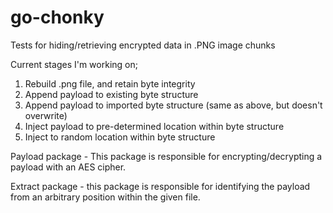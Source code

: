 # go-chonky

Tests for hiding/retrieving encrypted data in .PNG image chunks

Current stages I'm working on;

1. Rebuild .png file, and retain byte integrity
2. Append payload to existing byte structure
3. Append payload to imported byte structure (same as above, but doesn't overwrite)
4. Inject payload to pre-determined location within byte structure
5. Inject to random location within byte structure

Payload package - This package is responsible for encrypting/decrypting a payload with an AES cipher.

Extract package - this package is responsible for identifying the payload from an arbitrary position within the given file.